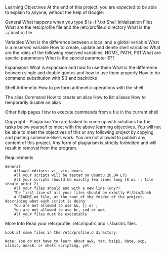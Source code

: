 Learning Objectives
	At the end of this project, you are expected to be able to explain to anyone, without the help of Google:

General
	What happens when you type $ ls -l *.txt
	Shell Initialization Files
	What are the /etc/profile file and the /etc/profile.d directory
	What is the ~/.bashrc file

Variables
	What is the difference between a local and a global variable
	What is a reserved variable
	How to create, update and delete shell variables
	What are the roles of the following reserved variables: HOME, PATH, PS1
	What are special parameters
	What is the special parameter $??

Expansions
	What is expansion and how to use them
	What is the difference between single and double quotes and how to use them properly
	How to do command substitution with $() and backticks

Shell Arithmetic
	How to perform arithmetic operations with the shell

The alias Command
	How to create an alias
	How to list aliases
	How to temporarily disable an alias

Other help pages
	How to execute commands from a file in the current shell

Copyright - Plagiarism
	You are tasked to come up with solutions for the tasks below yourself to meet with the above learning objectives.
	You will not be able to meet the objectives of this or any following project by copying and pasting someone else’s work.
	You are not allowed to publish any content of this project.
	Any form of plagiarism is strictly forbidden and will result in removal from the program.

Requirements

	General
		Allowed editors: vi, vim, emacs
		All your scripts will be tested on Ubuntu 20.04 LTS
		All your scripts should be exactly two lines long ($ wc -l file should print 2)
		All your files should end with a new line (why?)
		The first line of all your files should be exactly #!/bin/bash
		A README.md file, at the root of the folder of the project, describing what each script is doing
		You are not allowed to use &&, || or ;
		You are not allowed to use bc, sed or awk
		All your files must be executable

More Info
	Read your /etc/profile, /etc/inputrc and ~/.bashrc files.

	Look at some files in the /etc/profile.d directory.

	Note: You do not have to learn about awk, tar, bzip2, date, scp, ulimit, umask, or shell scripting, yet.
